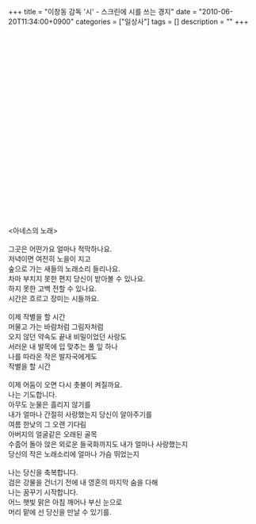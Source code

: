 +++
title = "이창동 감독 '시' - 스크린에 시를 쓰는 경지"
date = "2010-06-20T11:34:00+0900"
categories = ["일상사"]
tags = []
description = ""
+++
<span class="copyright_entry" style="display:block;" title="이창동 감독 '시' - 스크린에 시를 쓰는 경지@@**@@http://shed.egloos.com/3330860"></span>
<object width="480" height="385"><param name="movie" value="http://www.youtube.com/v/3adZ4JX_5nE&amp;hl=ko_KR&amp;fs=1&amp;"><embed src="http://www.youtube.com/v/3adZ4JX_5nE&amp;hl=ko_KR&amp;fs=1&amp;" type="application/x-shockwave-flash" allowscriptaccess="always" allowfullscreen="true" width="480" height="385"></object>
<br>
<br>&lt;아네스의 노래&gt;
<br>
<br>그곳은 어떤가요 얼마나 적막하나요. 
<br>저녁이면 여전히 노을이 지고 
<br>숲으로 가는 새들의 노래소리 들리나요.
<br>차마 부치지 못한 편지 당신이 받아볼 수 있나요.
<br>하지 못한 고백 전할 수 있나요.
<br>시간은 흐르고 장미는 시들까요.
<br>
<br>이제 작별을 할 시간
<br>머물고 가는 바람처럼 그림자처럼
<br>오지 않던 약속도 끝내 비밀이었던 사랑도
<br>서러운 내 발목에 입 맞추는 풀 잎 하나
<br>나를 따라온 작은 발자국에게도
<br>작별을 할 시간
<br>
<br>이제 어둠이 오면 다시 촛불이 켜질까요.
<br>나는 기도합니다.
<br>아무도 눈물은 흘리지 않기를
<br>내가 얼마나 간절히 사랑했는지 당신이 알아주기를
<br>여름 한낮의 그 오랜 기다림
<br>아버지의 얼굴같은 오래된 골목
<br>수줍어 돌아 앉은 외로운 들국화까지도 내가 얼마나 사랑했는지
<br>당신의 작은 노래소리에 얼마나 가슴 뛰었는지
<br>
<br>나는 당신을 축복합니다.
<br>검은 강물을 건너기 전에 내 영혼의 마지막 숨을 다해
<br>나는 꿈꾸기 시작합니다.
<br>어느 햇빛 맑은 아침 깨어나 부신 눈으로
<br>머리 맡에 선 당신을 만날 수 있기를. 
<!--
       <rdf:RDF xmlns:rdf="http://www.w3.org/1999/02/22-rdf-syntax-ns#"
		    xmlns:dc="http://purl.org/dc/elements/1.1/"
		    xmlns:trackback="http://madskills.com/public/xml/rss/module/trackback/">
       <rdf:Description
	        rdf:about="http://shed.egloos.com/3330860"
	        dc:identifier="http://shed.egloos.com/3330860"
	        dc:title="이창동 감독 '시' - 스크린에 시를 쓰는 경지"
	        trackback:ping="http://shed.egloos.com/tb/3330860"/>
       </rdf:RDF>
       -->

<ul></ul>